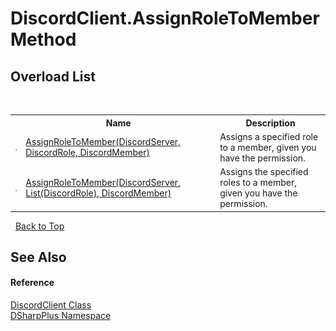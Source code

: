 # DiscordClient.AssignRoleToMember Method 
 


## Overload List
&nbsp;<table><tr><th></th><th>Name</th><th>Description</th></tr><tr><td>![Public method](media/pubmethod.gif "Public method")</td><td><a href="3bd633e6-bf1e-3f62-de5b-21f46bbbc133">AssignRoleToMember(DiscordServer, DiscordRole, DiscordMember)</a></td><td>
Assigns a specified role to a member, given you have the permission.</td></tr><tr><td>![Public method](media/pubmethod.gif "Public method")</td><td><a href="fc422141-4095-74d6-4dd1-5440953cd683">AssignRoleToMember(DiscordServer, List(DiscordRole), DiscordMember)</a></td><td>
Assigns the specified roles to a member, given you have the permission.</td></tr></table>&nbsp;
<a href="#discordclient.assignroletomember-method">Back to Top</a>

## See Also


#### Reference
<a href="8f8cbf24-03e9-53cc-389f-2ba10a699065">DiscordClient Class</a><br /><a href="503971eb-de5e-a570-9922-de9500a9b1cc">DSharpPlus Namespace</a><br />